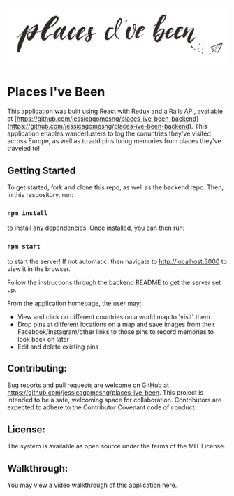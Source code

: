 <img src="https://github.com/jessicagomesng/places-ive-been/blob/main/src/css/images/logo.png" alt="Places I've Been logo" />

# Places I've Been

This application was built using React with Redux and a Rails API, available at [https://github.com/jessicagomesng/places-ive-been-backend](https://github.com/jessicagomesng/places-ive-been-backend). This application enables wanderlusters to log the conuntries they've visited across Europe, as well as to add pins to log memories from places they've traveled to! 

## Getting Started

To get started, fork and clone this repo, as well as the backend repo. Then, in this respository, run:

### `npm install`

to install any dependencies. Once installed, you can then run:

### `npm start`

to start the server! If not automatic, then navigate to [http://localhost:3000](http://localhost:3000) to view it in the browser. 

Follow the instructions through the backend README to get the server set up. 

From the application homepage, the user may:
* View and click on different countries on a world map to 'visit' them
* Drop pins at different locations on a map and save images from their Facebook/Instagram/other links to those pins to record memories to look back on later
* Edit and delete existing pins

## Contributing:
Bug reports and pull requests are welcome on GitHub at https://github.com/jessicagomesng/places-ive-been. This project is intended to be a safe, welcoming space for collaboration. Contributors are expected to adhere to the Contributor Covenant code of conduct.

## License:
The system is available as open source under the terms of the MIT License.

## Walkthrough: 
You may view a video walkthrough of this application [here](https://youtu.be/gdvJSoXsqpY).
